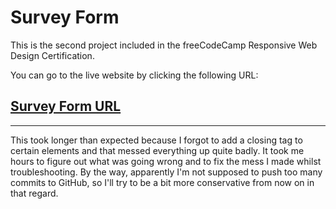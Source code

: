 # Survey Form

This is the second project included in the freeCodeCamp Responsive Web Design Certification.

You can go to the live website by clicking the following URL:

## [Survey Form URL](https://roman-octavian.github.io/FCC-Survey-Form)

---

This took longer than expected because I forgot to add a closing tag to certain elements and that messed everything up quite badly. It took me hours to figure out what was going wrong and to fix the mess I made whilst troubleshooting. By the way, apparently I'm not supposed to push too many commits to GitHub, so I'll try to be a bit more conservative from now on in that regard.
